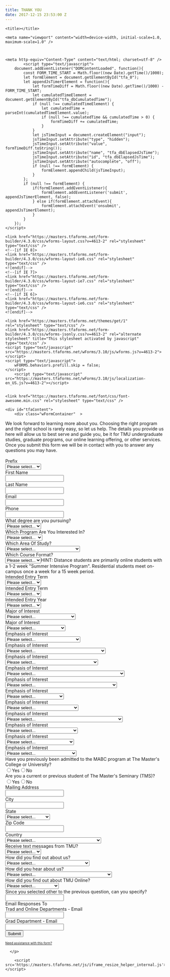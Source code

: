 ```yaml
---
title: THANK YOU
date: 2017-12-15 23:53:00 Z
---
```


<html lang="en-US">
<head>

    <title></title>

    <meta name="viewport" content="width=device-width, initial-scale=1.0, maximum-scale=1.0" />

    
    
    <meta http-equiv="Content-Type" content="text/html; charset=utf-8" />
            <script type="text/javascript">
        document.addEventListener("DOMContentLoaded", function(){
            const FORM_TIME_START = Math.floor((new Date).getTime()/1000);
            let formElement = document.getElementById("tfa_0");
            let appendJsTimerElement = function(){
                let formTimeDiff = Math.floor((new Date).getTime()/1000) - FORM_TIME_START;
                let cumulatedTimeElement = document.getElementById("tfa_dbCumulatedTime");
                if (null !== cumulatedTimeElement) {
                    let cumulatedTime = parseInt(cumulatedTimeElement.value);
                    if (null !== cumulatedTime && cumulatedTime > 0) {
                        formTimeDiff += cumulatedTime;
                    }
                }
                let jsTimeInput = document.createElement("input");
                jsTimeInput.setAttribute("type", "hidden");
                jsTimeInput.setAttribute("value", formTimeDiff.toString());
                jsTimeInput.setAttribute("name", "tfa_dbElapsedJsTime");
                jsTimeInput.setAttribute("id", "tfa_dbElapsedJsTime");
                jsTimeInput.setAttribute("autocomplete", "off");
                if (null !== formElement) {
                    formElement.appendChild(jsTimeInput);
                }
            };
            if (null !== formElement) {
                if(formElement.addEventListener){
                    formElement.addEventListener('submit', appendJsTimerElement, false);
                } else if(formElement.attachEvent){
                    formElement.attachEvent('onsubmit', appendJsTimerElement);
                }
            }
        });
    </script>

    <link href="https://masters.tfaforms.net/form-builder/4.3.0/css/wforms-layout.css?v=4613-2" rel="stylesheet" type="text/css" />
    <!--[if IE 8]>
    <link href="https://masters.tfaforms.net/form-builder/4.3.0/css/wforms-layout-ie8.css" rel="stylesheet" type="text/css" />
    <![endif]-->
    <!--[if IE 7]>
    <link href="https://masters.tfaforms.net/form-builder/4.3.0/css/wforms-layout-ie7.css" rel="stylesheet" type="text/css" />
    <![endif]-->
    <!--[if IE 6]>
    <link href="https://masters.tfaforms.net/form-builder/4.3.0/css/wforms-layout-ie6.css" rel="stylesheet" type="text/css" />
    <![endif]-->

    <link href="https://masters.tfaforms.net/themes/get/1" rel="stylesheet" type="text/css" />
    <link href="https://masters.tfaforms.net/form-builder/4.3.0/css/wforms-jsonly.css?v=4613-2" rel="alternate stylesheet" title="This stylesheet activated by javascript" type="text/css" />
    <script type="text/javascript" src="https://masters.tfaforms.net/wForms/3.10/js/wforms.js?v=4613-2"></script>
    <script type="text/javascript">
        wFORMS.behaviors.prefill.skip = false;
    </script>
        <script type="text/javascript" src="https://masters.tfaforms.net/wForms/3.10/js/localization-en_US.js?v=4613-2"></script>

            
    <link href="https://masters.tfaforms.net/font/css/font-awesome.min.css" rel="stylesheet" type="text/css" />

    
</head>
<body class="default wFormWebPage">


    <div id="tfaContent">
        <div class="wFormContainer"  >

  <style type="text/css">
                #tfa_494-L,
                label[id^="tfa_494["] {
                    width: 250px !important;
                }
            
                #tfa_405-L,
                label[id^="tfa_405["] {
                    width: 350px !important;
                }
            
                #tfa_502-L,
                label[id^="tfa_502["] {
                    width: 300px !important;
                }
            
                #tfa_512-L,
                label[id^="tfa_512["] {
                    width: 250px !important;
                }
            
                #tfa_397-L,
                label[id^="tfa_397["] {
                    width: 290px !important;
                }
            
                #tfa_523-L,
                label[id^="tfa_523["] {
                    width: 290px !important;
                }
            
                #tfa_533-L,
                label[id^="tfa_533["] {
                    width: 290px !important;
                }
            
                #tfa_427-L,
                label[id^="tfa_427["] {
                    width: 300px !important;
                }
            
                #tfa_493-L,
                label[id^="tfa_493["] {
                    width: 300px !important;
                }
            
                #tfa_492-L,
                label[id^="tfa_492["] {
                    width: 300px !important;
                }
            
                #tfa_575-L,
                label[id^="tfa_575["] {
                    width: 280px !important;
                }
            
                #tfa_578-L,
                label[id^="tfa_578["] {
                    width: 270px !important;
                }
            
                #tfa_573-L,
                label[id^="tfa_573["] {
                    width: 230px !important;
                }
            
                #tfa_570-L,
                label[id^="tfa_570["] {
                    width: 230px !important;
                }
            
                #tfa_571-L,
                label[id^="tfa_571["] {
                    width: 230px !important;
                }
            </style><div class=""><div class="wForm" id="tfa_0-WRPR" dir="ltr">
<div class="codesection" id="code-tfa_0"></div>
<form method="post" action="https://masters.tfaforms.net/responses/processor" class="hintsBelow labelsAbove" id="tfa_0">
<div class="htmlSection" id="tfa_2"><div class="htmlContent" id="tfa_2-HTML">We look forward to learning more about you. Choosing the right program and the right school is rarely easy, so let us help. The details you provide us here will allow us to best serve and guide you, be it for TMU undergraduate studies, graduate programs, our online learning offering, or other services. Once you submit this form we will be in contact with you to answer any questions you may have.<div><div style="text-align: center;"><br></div></div></div></div>
<div class="oneField field-container-D     " id="tfa_3-D">
<label id="tfa_3-L" for="tfa_3" class="label preField ">Prefix</label><br><div class="inputWrapper"><select id="tfa_3" name="tfa_3" title="Prefix" class=""><option value="">Please select...</option>
<option value="tfa_4" id="tfa_4" class="">Mr.</option>
<option value="tfa_5" id="tfa_5" class="">Miss</option>
<option value="tfa_6" id="tfa_6" class="">Mrs.</option></select></div>
</div>
<div id="tfa_10" class="section inline group">
<div class="oneField field-container-D     " id="tfa_7-D">
<label id="tfa_7-L" for="tfa_7" class="label preField reqMark">First Name</label><br><div class="inputWrapper"><input type="text" id="tfa_7" name="tfa_7" value="" placeholder="" title="First Name" class="required"></div>
</div>
<div class="oneField field-container-D     " id="tfa_8-D">
<label id="tfa_8-L" for="tfa_8" class="label preField reqMark">Last Name</label><br><div class="inputWrapper"><input type="text" id="tfa_8" name="tfa_8" value="" placeholder="" title="Last Name" class="required"></div>
</div>
</div>
<div id="tfa_72" class="section inline group">
<div class="oneField field-container-D     " id="tfa_12-D">
<label id="tfa_12-L" for="tfa_12" class="label preField reqMark">Email</label><br><div class="inputWrapper"><input type="text" id="tfa_12" name="tfa_12" value="" placeholder="" title="Email" class="required"></div>
</div>
<div class="oneField field-container-D     " id="tfa_312-D">
<label id="tfa_312-L" for="tfa_312" class="label preField reqMark">Phone</label><br><div class="inputWrapper"><input type="text" id="tfa_312" name="tfa_312" value="" placeholder="" autoformat="(###) ###-####" title="Phone" class="required"></div>
</div>
</div>
<div id="tfa_409" class="section inline group">
<div class="oneField field-container-D     " id="tfa_494-D">
<label id="tfa_494-L" for="tfa_494" class="label preField ">What degree are you pursuing?</label><br><div class="inputWrapper"><select id="tfa_494" name="tfa_494" title="What degree are you pursuing?" class=""><option value="">Please select...</option>
<option value="tfa_495" id="tfa_495" data-conditionals="#tfa_405" class="">Undergraduate</option>
<option value="tfa_496" id="tfa_496" data-conditionals="#tfa_502,#tfa_523" class="">Graduate</option></select></div>
</div>
<div class="oneField field-container-D     " id="tfa_405-D">
<label id="tfa_405-L" for="tfa_405" class="label preField reqMark">Which Program Are You Interested In?</label><br><div class="inputWrapper"><select id="tfa_405" name="tfa_405" data-condition="`#tfa_495`" title="Which Program Are You Interested In?" class="calc-TradandOnlineDepartments required"><option value="">Please select...</option>
<option value="tfa_406" id="tfa_406" data-conditionals="#tfa_314,#tfa_397,#tfa_393,#tfa_13,#tfa_392,#tfa_73,#tfa_74,#tfa_586,#tfa_647" class="calcval-admissions@masters.edu">On-Campus</option>
<option value="tfa_407" id="tfa_407" data-conditionals="#tfa_560,#tfa_523,#tfa_631" class="calcval-tmuonline@masters.edu">Online</option>
<option value="tfa_497" id="tfa_497" data-conditionals="#tfa_523,#tfa_631" class="calcval-tmuonline@masters.edu">Dual Enrollment</option></select></div>
</div>
<div class="oneField field-container-D     " id="tfa_502-D">
<label id="tfa_502-L" for="tfa_502" class="label preField reqMark">Which Area Of Study?</label><br><div class="inputWrapper"><select id="tfa_502" name="tfa_502" data-condition="`#tfa_496`" title="Which Area Of Study?" class="required"><option value="">Please select...</option>
<option value="tfa_509" id="tfa_509" data-conditionals="#tfa_512,#tfa_393,#tfa_13,#tfa_392,#tfa_73,#tfa_74,#tfa_575,#tfa_578,#tfa_610" class="">Master of Arts in Biblical Counseling</option>
<option value="tfa_510" id="tfa_510" data-conditionals="#tfa_631" class="">Master of Arts in Biblical Studies</option>
<option value="tfa_511" id="tfa_511" data-conditionals="#tfa_631" class="">Master of Business Administration</option>
<option value="tfa_651" id="tfa_651" class="">Master of Education</option></select></div>
</div>
<div class="oneField field-container-D    hintsTooltip " id="tfa_512-D">
<label id="tfa_512-L" for="tfa_512" class="label preField reqMark">Which Course Format?</label><br><div class="inputWrapper">
<select id="tfa_512" name="tfa_512" data-condition="`#tfa_509`" title="Which Course Format?" class="calc-GradDepartment required"><option value="">Please select...</option>
<option value="tfa_514" id="tfa_514" class="calcval-graduatestudies@masters.edu">Distance</option>
<option value="tfa_513" id="tfa_513" class="calcval-graduatestudies@masters.edu">Residential</option></select><span class="field-hint-inactive" id="tfa_512-H"><span id="tfa_512-HH" class="hint">HINT: Distance students are primarily online students with a 1-2 week "Summer Intensive Program".  Residential students meet on-campus once a week for a 15 week period.</span></span>
</div>
</div>
</div>
<div class="oneField field-container-D     " id="tfa_397-D">
<label id="tfa_397-L" for="tfa_397" class="label preField reqMark">Intended Entry Term</label><br><div class="inputWrapper"><select id="tfa_397" name="tfa_397" data-condition="`#tfa_406`" title="Intended Entry Term" class="required"><option value="">Please select...</option>
<option value="tfa_538" id="tfa_538" class="">Fall</option>
<option value="tfa_539" id="tfa_539" class="">Spring</option></select></div>
</div>
<div id="tfa_544" class="section inline group">
<div class="oneField field-container-D     " id="tfa_523-D">
<label id="tfa_523-L" for="tfa_523" class="label preField reqMark">Intended Entry Term</label><br><div class="inputWrapper"><select id="tfa_523" name="tfa_523" data-condition="`#tfa_496` OR `#tfa_407` OR `#tfa_497`" title="Intended Entry Term" class="required"><option value="">Please select...</option>
<option value="tfa_524" id="tfa_524" class="">Fall</option>
<option value="tfa_526" id="tfa_526" class="">Spring</option>
<option value="tfa_527" id="tfa_527" class="">Summer</option></select></div>
</div>
<div class="oneField field-container-D     " id="tfa_533-D">
<label id="tfa_533-L" for="tfa_533" class="label preField reqMark">Intended Entry Year</label><br><div class="inputWrapper"><select id="tfa_533" name="tfa_533" title="Intended Entry Year" class="required"><option value="">Please select...</option>
<option value="tfa_535" id="tfa_535" class="">2018</option>
<option value="tfa_536" id="tfa_536" class="">2019</option>
<option value="tfa_537" id="tfa_537" class="">2020</option>
<option value="tfa_581" id="tfa_581" class="">2021</option></select></div>
</div>
</div>
<div id="tfa_540" class="section inline group">
<div class="oneField field-container-D     " id="tfa_314-D">
<label id="tfa_314-L" for="tfa_314" class="label preField ">Major of Interest</label><br><div class="inputWrapper"><select id="tfa_314" name="tfa_314" data-condition="`#tfa_406`" title="Major of Interest" class=""><option value="">Please select...</option>
<option value="tfa_315" id="tfa_315" data-conditionals="#tfa_327" class="">Biblical Studies</option>
<option value="tfa_316" id="tfa_316" data-conditionals="#tfa_347" class="">Biology &amp; Physical Science</option>
<option value="tfa_317" id="tfa_317" data-conditionals="#tfa_365" class="">Business</option>
<option value="tfa_318" id="tfa_318" data-conditionals="#tfa_386" class="">Communication</option>
<option value="tfa_319" id="tfa_319" data-conditionals="#tfa_416" class="">Computer &amp; Information Sciences</option>
<option value="tfa_320" id="tfa_320" data-conditionals="#tfa_424" class="">English</option>
<option value="tfa_321" id="tfa_321" data-conditionals="#tfa_427" class="">History</option>
<option value="tfa_322" id="tfa_322" data-conditionals="#tfa_441" class="">Kinesiology/PE</option>
<option value="tfa_323" id="tfa_323" data-conditionals="#tfa_455" class="">Liberal Studies * Education</option>
<option value="tfa_375" id="tfa_375" data-conditionals="#tfa_493" class="">Marketing Media</option>
<option value="tfa_324" id="tfa_324" data-conditionals="#tfa_461" class="">Mathematics</option>
<option value="tfa_325" id="tfa_325" data-conditionals="#tfa_471" class="">Music</option>
<option value="tfa_326" id="tfa_326" data-conditionals="#tfa_431" class="">Political Studies</option>
<option value="tfa_396" id="tfa_396" data-conditionals="#tfa_492" class="">Undecided</option></select></div>
</div>
<div class="oneField field-container-D     " id="tfa_560-D">
<label id="tfa_560-L" for="tfa_560" class="label preField ">Major of Interest</label><br><div class="inputWrapper"><select id="tfa_560" name="tfa_560" data-condition="`#tfa_407`" title="Major of Interest" class=""><option value="">Please select...</option>
<option value="tfa_561" id="tfa_561" class="">Biblical Counseling</option>
<option value="tfa_562" id="tfa_562" class="">Biblical Studies</option>
<option value="tfa_563" id="tfa_563" class="">Christian Ministries</option>
<option value="tfa_564" id="tfa_564" class="">Business Management</option>
<option value="tfa_565" id="tfa_565" class="">Organizational Management</option>
<option value="tfa_566" id="tfa_566" class="">Undeclared</option>
<option value="tfa_567" id="tfa_567" class="">No Major/Non-Degree</option></select></div>
</div>
<div class="oneField field-container-D     " id="tfa_327-D">
<label id="tfa_327-L" for="tfa_327" class="label preField ">Emphasis of Interest</label><br><div class="inputWrapper"><select id="tfa_327" name="tfa_327" data-condition="`#tfa_315`" title="Emphasis of Interest" class=""><option value="">Please select...</option>
<option value="tfa_328" id="tfa_328" class="">Biblical Studies (general)</option>
<option value="tfa_329" id="tfa_329" class="">Biblical Studies (bible exposition)</option>
<option value="tfa_330" id="tfa_330" class="">Biblical Studies (biblical counseling)</option>
<option value="tfa_331" id="tfa_331" class="">Biblical Studies (biblical languages)</option>
<option value="tfa_332" id="tfa_332" class="">Biblical Studies (christian education)</option>
<option value="tfa_333" id="tfa_333" class="">Biblical Studies (global studies)</option>
<option value="tfa_334" id="tfa_334" class="">Biblical Studies (student ministries) </option>
<option value="tfa_336" id="tfa_336" class="">Biblical Studies (theology)</option></select></div>
</div>
</div>
<div id="tfa_543" class="section inline group">
<div class="oneField field-container-D     " id="tfa_347-D">
<label id="tfa_347-L" for="tfa_347" class="label preField ">Emphasis of Interest</label><br><div class="inputWrapper"><select id="tfa_347" name="tfa_347" data-condition="`#tfa_316`" title="Emphasis of Interest" class=""><option value="">Please select...</option>
<option value="tfa_348" id="tfa_348" class="">Biological Science (general)</option>
<option value="tfa_349" id="tfa_349" class="">Biological Science (animal science/pre-veterinary)</option>
<option value="tfa_350" id="tfa_350" class="">Biological Science (cell &amp; molecular)</option>
<option value="tfa_351" id="tfa_351" class="">Biological Science (environmental biology)</option>
<option value="tfa_582" id="tfa_582" class="">Biological Science (natural history/environmental)</option>
<option value="tfa_583" id="tfa_583" class="">Biological Science (paleontology)</option>
<option value="tfa_352" id="tfa_352" class="">Biological Science (pre-dentistry)</option>
<option value="tfa_353" id="tfa_353" class="">Biological Science (pre-medicine)</option>
<option value="tfa_354" id="tfa_354" class="">Biological Science (pre-nursing)</option>
<option value="tfa_355" id="tfa_355" class="">Biological Science (teacher education) </option></select></div>
</div>
<div class="oneField field-container-D     " id="tfa_386-D">
<label id="tfa_386-L" for="tfa_386" class="label preField ">Emphasis of Interest</label><br><div class="inputWrapper"><select id="tfa_386" name="tfa_386" data-condition="`#tfa_318`" title="Emphasis of Interest" class=""><option value="">Please select...</option>
<option value="tfa_387" id="tfa_387" class="">Communication (general)</option>
<option value="tfa_388" id="tfa_388" class="">Communication (cinema &amp; digital arts)</option>
<option value="tfa_389" id="tfa_389" class="">Communication (creative writing &amp; publishing)</option>
<option value="tfa_584" id="tfa_584" class="">Communication (electronic media)</option>
<option value="tfa_390" id="tfa_390" class="">Communication (journalism)</option>
<option value="tfa_585" id="tfa_585" class="">Communication (print media)</option>
<option value="tfa_391" id="tfa_391" class="">Communication (speech communication)</option></select></div>
</div>
<div class="oneField field-container-D     " id="tfa_365-D">
<label id="tfa_365-L" for="tfa_365" class="label preField ">Emphasis of Interest</label><br><div class="inputWrapper"><select id="tfa_365" name="tfa_365" data-condition="`#tfa_317`" title="Emphasis of Interest" class=""><option value="">Please select...</option>
<option value="tfa_366" id="tfa_366" class="">Business Administration (accounting)</option>
<option value="tfa_367" id="tfa_367" class="">Business Administration (christian ministries administration)</option>
<option value="tfa_368" id="tfa_368" class="">Business Administration (finance)</option>
<option value="tfa_369" id="tfa_369" class="">Business Administration (international business)</option>
<option value="tfa_370" id="tfa_370" class="">Business Administration (management)</option>
<option value="tfa_371" id="tfa_371" class="">Business Administration (management information systems)</option>
<option value="tfa_372" id="tfa_372" class="">Business Administration (marketing)</option>
<option value="tfa_373" id="tfa_373" class="">Business Administration (pre-law)</option>
<option value="tfa_374" id="tfa_374" class="">Business Administration (public relations)</option></select></div>
</div>
</div>
<div class="oneField field-container-D     " id="tfa_416-D">
<label id="tfa_416-L" for="tfa_416" class="label preField ">Emphasis of Interest</label><br><div class="inputWrapper"><select id="tfa_416" name="tfa_416" data-condition="`#tfa_319`" title="Emphasis of Interest" class=""><option value="">Please select...</option>
<option value="tfa_418" id="tfa_418" class="">Computer &amp; Information Sciences (computer science)</option>
<option value="tfa_419" id="tfa_419" class="">Computer &amp; Information Sciences (information systems)</option></select></div>
</div>
<div class="oneField field-container-D     " id="tfa_424-D">
<label id="tfa_424-L" for="tfa_424" class="label preField ">Emphasis of Interest</label><br><div class="inputWrapper"><select id="tfa_424" name="tfa_424" data-condition="`#tfa_320`" title="Emphasis of Interest" class=""><option value="">Please select...</option>
<option value="tfa_425" id="tfa_425" class="">English (general)</option>
<option value="tfa_426" id="tfa_426" class="">English (teacher education)</option></select></div>
</div>
<div class="oneField field-container-D     " id="tfa_431-D">
<label id="tfa_431-L" for="tfa_431" class="label preField ">Emphasis of Interest</label><br><div class="inputWrapper"><select id="tfa_431" name="tfa_431" data-condition="`#tfa_326`" title="Emphasis of Interest" class=""><option value="">Please select...</option>
<option value="tfa_432" id="tfa_432" class="">Political Studies (general)</option>
<option value="tfa_433" id="tfa_433" class="">Political Studies (american politics)</option>
<option value="tfa_434" id="tfa_434" class="">Political Studies (constitutional law)</option>
<option value="tfa_435" id="tfa_435" class="">Political Studies (political theory)</option></select></div>
</div>
<div class="oneField field-container-D     " id="tfa_441-D">
<label id="tfa_441-L" for="tfa_441" class="label preField ">Emphasis of Interest</label><br><div class="inputWrapper"><select id="tfa_441" name="tfa_441" data-condition="`#tfa_322`" title="Emphasis of Interest" class=""><option value="">Please select...</option>
<option value="tfa_444" id="tfa_444" class="">Kinesiology &amp; Physical Education (exercise sports science)</option>
<option value="tfa_445" id="tfa_445" class="">Kinesiology &amp; Physical Education (pre physical therapy)</option>
<option value="tfa_447" id="tfa_447" class="">Kinesiology &amp; Physical Education (teaching/coaching)</option></select></div>
</div>
<div class="oneField field-container-D     " id="tfa_455-D">
<label id="tfa_455-L" for="tfa_455" class="label preField ">Emphasis of Interest</label><br><div class="inputWrapper"><select id="tfa_455" name="tfa_455" data-condition="`#tfa_323`" title="Emphasis of Interest" class=""><option value="">Please select...</option>
<option value="tfa_456" id="tfa_456" class="">Liberal Studies (general)</option>
<option value="tfa_457" id="tfa_457" class="">Liberal Studies (teacher education)</option></select></div>
</div>
<div class="oneField field-container-D     " id="tfa_461-D">
<label id="tfa_461-L" for="tfa_461" class="label preField ">Emphasis of Interest</label><br><div class="inputWrapper"><select id="tfa_461" name="tfa_461" data-condition="`#tfa_324`" title="Emphasis of Interest" class=""><option value="">Please select...</option>
<option value="tfa_462" id="tfa_462" class="">Mathematics (general)</option>
<option value="tfa_463" id="tfa_463" class="">Mathematics (applied)</option>
<option value="tfa_464" id="tfa_464" class="">Mathematics (math education)</option>
<option value="tfa_465" id="tfa_465" class="">Mathematics (pure mathematics)</option></select></div>
</div>
<div class="oneField field-container-D     " id="tfa_471-D">
<label id="tfa_471-L" for="tfa_471" class="label preField ">Emphasis of Interest</label><br><div class="inputWrapper"><select id="tfa_471" name="tfa_471" data-condition="`#tfa_325`" title="Emphasis of Interest" class=""><option value="">Please select...</option>
<option value="tfa_472" id="tfa_472" class="">Music (general)</option>
<option value="tfa_473" id="tfa_473" class="">Music (applied-cello)</option>
<option value="tfa_474" id="tfa_474" class="">Music (applied-guitar)</option>
<option value="tfa_475" id="tfa_475" class="">Music (applied-voice)</option>
<option value="tfa_476" id="tfa_476" class="">Music (composition)</option>
<option value="tfa_477" id="tfa_477" class="">Music (flute performance)</option>
<option value="tfa_479" id="tfa_479" class="">Music (music &amp; audio technology)</option>
<option value="tfa_480" id="tfa_480" class="">Music (music &amp; biblical studies)</option>
<option value="tfa_489" id="tfa_489" class="">Music (music &amp; business)</option>
<option value="tfa_481" id="tfa_481" class="">Music (music &amp; communication)</option>
<option value="tfa_491" id="tfa_491" class="">Music (music &amp; modern worship)</option>
<option value="tfa_490" id="tfa_490" class="">Music (music &amp; student ministries)</option>
<option value="tfa_478" id="tfa_478" class="">Music (music education)</option>
<option value="tfa_483" id="tfa_483" class="">Music (organ performance)</option>
<option value="tfa_484" id="tfa_484" class="">Music (piano pedagogy)</option>
<option value="tfa_485" id="tfa_485" class="">Music (piano performance)</option>
<option value="tfa_488" id="tfa_488" class="">Music (traditional worship)</option>
<option value="tfa_486" id="tfa_486" class="">Music (violin performance)</option></select></div>
</div>
<input type="hidden" id="tfa_427" name="tfa_427" value="History" data-condition="`#tfa_321`" class=""><input type="hidden" id="tfa_493" name="tfa_493" value="Marketing Media" data-condition="`#tfa_375`" class=""><input type="hidden" id="tfa_492" name="tfa_492" value="Undeclared" data-condition="`#tfa_396`" class=""><div id="tfa_569" class="section inline group">
<div class="oneField field-container-D     " id="tfa_575-D">
<label id="tfa_575-L" for="tfa_575" class="label preField ">Have you previously been admitted to the MABC program at The Master's College or University?</label><br><div class="inputWrapper"><span id="tfa_575" class="choices vertical " data-condition="`#tfa_509`"><span class="oneChoice"><input type="radio" value="tfa_576" class="" id="tfa_576" name="tfa_575"><label class="label postField" id="tfa_576-L" for="tfa_576">Yes</label></span><span class="oneChoice"><input type="radio" value="tfa_577" class="" id="tfa_577" name="tfa_575"><label class="label postField" id="tfa_577-L" for="tfa_577">No</label></span></span></div>
</div>
<div class="oneField field-container-D     " id="tfa_578-D">
<label id="tfa_578-L" for="tfa_578" class="label preField ">Are you a current or previous student of The Master's Seminary (TMS)?</label><br><div class="inputWrapper"><span id="tfa_578" class="choices vertical " data-condition="`#tfa_509`"><span class="oneChoice"><input type="radio" value="tfa_579" class="" id="tfa_579" name="tfa_578"><label class="label postField" id="tfa_579-L" for="tfa_579">Yes</label></span><span class="oneChoice"><input type="radio" value="tfa_580" class="" id="tfa_580" name="tfa_578"><label class="label postField" id="tfa_580-L" for="tfa_580">No</label></span></span></div>
</div>
<div class="oneField field-container-D     " id="tfa_392-D">
<label id="tfa_392-L" for="tfa_392" class="label preField ">Mailing Address</label><br><div class="inputWrapper"><input type="text" id="tfa_392" name="tfa_392" value="" placeholder="" data-condition="`#tfa_406` OR `#tfa_509`" title="Mailing Address" class=""></div>
</div>
<div class="oneField field-container-D     " id="tfa_393-D">
<label id="tfa_393-L" for="tfa_393" class="label preField ">City</label><br><div class="inputWrapper"><input type="text" id="tfa_393" name="tfa_393" value="" placeholder="" data-condition="`#tfa_406` OR `#tfa_509`" title="City" class=""></div>
</div>
<div class="oneField field-container-D     " id="tfa_13-D">
<label id="tfa_13-L" for="tfa_13" class="label preField reqMark">State</label><br><div class="inputWrapper"><select id="tfa_13" name="tfa_13" data-condition="`#tfa_406` OR `#tfa_509`" title="State" class="required"><option value="">Please select...</option>
<option value="tfa_14" id="tfa_14" class="">Alabama</option>
<option value="tfa_15" id="tfa_15" class="">Alaska</option>
<option value="tfa_16" id="tfa_16" class="">Arizona</option>
<option value="tfa_17" id="tfa_17" class="">Arkansas</option>
<option value="tfa_18" id="tfa_18" data-conditionals="#tfa_73" class="">California</option>
<option value="tfa_19" id="tfa_19" class="">Colorado</option>
<option value="tfa_20" id="tfa_20" class="">Connecticut</option>
<option value="tfa_21" id="tfa_21" class="">Delaware</option>
<option value="tfa_22" id="tfa_22" class="">District Of Columbia</option>
<option value="tfa_23" id="tfa_23" class="">Florida</option>
<option value="tfa_24" id="tfa_24" class="">Georgia</option>
<option value="tfa_25" id="tfa_25" class="">Hawaii</option>
<option value="tfa_26" id="tfa_26" class="">Idaho</option>
<option value="tfa_27" id="tfa_27" class="">Illinois</option>
<option value="tfa_28" id="tfa_28" class="">Indiana</option>
<option value="tfa_29" id="tfa_29" class="">Iowa</option>
<option value="tfa_30" id="tfa_30" class="">Kansas</option>
<option value="tfa_31" id="tfa_31" class="">Kentucky</option>
<option value="tfa_32" id="tfa_32" class="">Louisiana</option>
<option value="tfa_33" id="tfa_33" class="">Maine</option>
<option value="tfa_34" id="tfa_34" class="">Maryland</option>
<option value="tfa_35" id="tfa_35" class="">Massachusetts</option>
<option value="tfa_36" id="tfa_36" class="">Michigan</option>
<option value="tfa_37" id="tfa_37" class="">Minnesota</option>
<option value="tfa_38" id="tfa_38" class="">Mississippi</option>
<option value="tfa_39" id="tfa_39" class="">Missouri</option>
<option value="tfa_40" id="tfa_40" class="">Montana</option>
<option value="tfa_41" id="tfa_41" class="">Nebraska</option>
<option value="tfa_42" id="tfa_42" class="">Nevada</option>
<option value="tfa_43" id="tfa_43" class="">New Hampshire</option>
<option value="tfa_44" id="tfa_44" class="">New Jersey</option>
<option value="tfa_45" id="tfa_45" class="">New Mexico</option>
<option value="tfa_46" id="tfa_46" class="">New York</option>
<option value="tfa_47" id="tfa_47" class="">North Carolina</option>
<option value="tfa_48" id="tfa_48" class="">North Dakota</option>
<option value="tfa_49" id="tfa_49" class="">Ohio</option>
<option value="tfa_50" id="tfa_50" class="">Oklahoma</option>
<option value="tfa_51" id="tfa_51" class="">Oregon</option>
<option value="tfa_52" id="tfa_52" class="">Pennsylvania</option>
<option value="tfa_53" id="tfa_53" class="">Rhode Island</option>
<option value="tfa_54" id="tfa_54" class="">South Carolina</option>
<option value="tfa_55" id="tfa_55" class="">South Dakota</option>
<option value="tfa_56" id="tfa_56" class="">Tennessee</option>
<option value="tfa_57" id="tfa_57" class="">Texas</option>
<option value="tfa_58" id="tfa_58" class="">Utah</option>
<option value="tfa_59" id="tfa_59" class="">Vermont</option>
<option value="tfa_60" id="tfa_60" class="">Virginia</option>
<option value="tfa_61" id="tfa_61" class="">Washington</option>
<option value="tfa_62" id="tfa_62" class="">West Virginia</option>
<option value="tfa_63" id="tfa_63" class="">Wisconsin</option>
<option value="tfa_64" id="tfa_64" class="">Wyoming</option>
<option value="tfa_71" id="tfa_71" data-conditionals="#tfa_74" class="">Other</option></select></div>
</div>
<div class="oneField field-container-D     " id="tfa_73-D">
<label id="tfa_73-L" for="tfa_73" class="label preField ">Zip Code</label><br><div class="inputWrapper"><input type="text" id="tfa_73" name="tfa_73" value="" placeholder="" data-condition="(`#tfa_18` AND `#tfa_406`) OR `#tfa_509`" title="Zip Code" class=""></div>
</div>
<div class="oneField field-container-D     " id="tfa_74-D">
<label id="tfa_74-L" for="tfa_74" class="label preField ">Country</label><br><div class="inputWrapper"><select id="tfa_74" name="tfa_74" data-condition="(`#tfa_71` AND `#tfa_406`) OR `#tfa_509`" title="Country" class=""><option value="">Please select...</option>
<option value="tfa_574" id="tfa_574" class="">United States</option>
<option value="tfa_75" id="tfa_75" class="">Afghanistan</option>
<option value="tfa_76" id="tfa_76" class="">Albania</option>
<option value="tfa_77" id="tfa_77" class="">Algeria</option>
<option value="tfa_78" id="tfa_78" class="">American Samoa</option>
<option value="tfa_79" id="tfa_79" class="">Andorra</option>
<option value="tfa_80" id="tfa_80" class="">Angola</option>
<option value="tfa_81" id="tfa_81" class="">Anguilla</option>
<option value="tfa_82" id="tfa_82" class="">Antarctica</option>
<option value="tfa_83" id="tfa_83" class="">Antigua and Barbuda</option>
<option value="tfa_84" id="tfa_84" class="">Argentina</option>
<option value="tfa_85" id="tfa_85" class="">Armenia</option>
<option value="tfa_86" id="tfa_86" class="">Aruba</option>
<option value="tfa_87" id="tfa_87" class="">Australia</option>
<option value="tfa_88" id="tfa_88" class="">Austria</option>
<option value="tfa_89" id="tfa_89" class="">Azerbaijan</option>
<option value="tfa_90" id="tfa_90" class="">Bahamas</option>
<option value="tfa_91" id="tfa_91" class="">Bahrain</option>
<option value="tfa_92" id="tfa_92" class="">Bangladesh</option>
<option value="tfa_93" id="tfa_93" class="">Barbados</option>
<option value="tfa_94" id="tfa_94" class="">Belarus</option>
<option value="tfa_95" id="tfa_95" class="">Belgium</option>
<option value="tfa_96" id="tfa_96" class="">Belize</option>
<option value="tfa_97" id="tfa_97" class="">Benin</option>
<option value="tfa_98" id="tfa_98" class="">Bermuda</option>
<option value="tfa_99" id="tfa_99" class="">Bhutan</option>
<option value="tfa_100" id="tfa_100" class="">Bolivia</option>
<option value="tfa_101" id="tfa_101" class="">Bosnia and Herzegovina</option>
<option value="tfa_102" id="tfa_102" class="">Botswana</option>
<option value="tfa_103" id="tfa_103" class="">Bouvet Island</option>
<option value="tfa_104" id="tfa_104" class="">Brazil</option>
<option value="tfa_105" id="tfa_105" class="">British Indian Ocean Territory</option>
<option value="tfa_106" id="tfa_106" class="">Brunei</option>
<option value="tfa_107" id="tfa_107" class="">Bulgaria</option>
<option value="tfa_108" id="tfa_108" class="">Burkina Faso</option>
<option value="tfa_109" id="tfa_109" class="">Burundi</option>
<option value="tfa_110" id="tfa_110" class="">Cambodia</option>
<option value="tfa_111" id="tfa_111" class="">Cameroon</option>
<option value="tfa_112" id="tfa_112" class="">Canada</option>
<option value="tfa_113" id="tfa_113" class="">Cape Verde</option>
<option value="tfa_114" id="tfa_114" class="">Cayman Islands</option>
<option value="tfa_115" id="tfa_115" class="">Central African Republic</option>
<option value="tfa_116" id="tfa_116" class="">Chad</option>
<option value="tfa_117" id="tfa_117" class="">Chile</option>
<option value="tfa_118" id="tfa_118" class="">China</option>
<option value="tfa_119" id="tfa_119" class="">Christmas Island</option>
<option value="tfa_120" id="tfa_120" class="">Cocos ( Keeling ) Islands</option>
<option value="tfa_121" id="tfa_121" class="">Colombia</option>
<option value="tfa_122" id="tfa_122" class="">Comoros</option>
<option value="tfa_123" id="tfa_123" class="">Congo</option>
<option value="tfa_124" id="tfa_124" class="">Cook Islands</option>
<option value="tfa_125" id="tfa_125" class="">Costa Rica</option>
<option value="tfa_126" id="tfa_126" class="">Côte d ' Ivoire</option>
<option value="tfa_127" id="tfa_127" class="">Croatia ( Hrvatska )</option>
<option value="tfa_128" id="tfa_128" class="">Cuba</option>
<option value="tfa_129" id="tfa_129" class="">Cyprus</option>
<option value="tfa_130" id="tfa_130" class="">Czech Republic</option>
<option value="tfa_131" id="tfa_131" class="">Congo ( DRC )</option>
<option value="tfa_132" id="tfa_132" class="">Denmark</option>
<option value="tfa_133" id="tfa_133" class="">Djibouti</option>
<option value="tfa_134" id="tfa_134" class="">Dominica</option>
<option value="tfa_135" id="tfa_135" class="">Dominican Republic</option>
<option value="tfa_136" id="tfa_136" class="">East Timor</option>
<option value="tfa_137" id="tfa_137" class="">Ecuador</option>
<option value="tfa_138" id="tfa_138" class="">Egypt</option>
<option value="tfa_139" id="tfa_139" class="">El Salvador</option>
<option value="tfa_140" id="tfa_140" class="">Equatorial Guinea</option>
<option value="tfa_141" id="tfa_141" class="">Eritrea</option>
<option value="tfa_142" id="tfa_142" class="">Estonia</option>
<option value="tfa_143" id="tfa_143" class="">Ethiopia</option>
<option value="tfa_144" id="tfa_144" class="">Falkland Islands ( Islas Malvinas )</option>
<option value="tfa_145" id="tfa_145" class="">Faroe Islands</option>
<option value="tfa_146" id="tfa_146" class="">Fiji Islands</option>
<option value="tfa_147" id="tfa_147" class="">Finland</option>
<option value="tfa_148" id="tfa_148" class="">France</option>
<option value="tfa_149" id="tfa_149" class="">French Guiana</option>
<option value="tfa_150" id="tfa_150" class="">French Polynesia</option>
<option value="tfa_151" id="tfa_151" class="">French Southern and Antarctic Lands</option>
<option value="tfa_152" id="tfa_152" class="">Gabon</option>
<option value="tfa_153" id="tfa_153" class="">Gambia</option>
<option value="tfa_154" id="tfa_154" class="">Georgia</option>
<option value="tfa_155" id="tfa_155" class="">Germany</option>
<option value="tfa_156" id="tfa_156" class="">Ghana</option>
<option value="tfa_157" id="tfa_157" class="">Gibraltar</option>
<option value="tfa_158" id="tfa_158" class="">Greece</option>
<option value="tfa_159" id="tfa_159" class="">Greenland</option>
<option value="tfa_160" id="tfa_160" class="">Grenada</option>
<option value="tfa_161" id="tfa_161" class="">Guadeloupe</option>
<option value="tfa_162" id="tfa_162" class="">Guam</option>
<option value="tfa_163" id="tfa_163" class="">Guatemala</option>
<option value="tfa_164" id="tfa_164" class="">Guinea</option>
<option value="tfa_165" id="tfa_165" class="">Guinea-Bissau</option>
<option value="tfa_166" id="tfa_166" class="">Guyana</option>
<option value="tfa_167" id="tfa_167" class="">Haiti</option>
<option value="tfa_168" id="tfa_168" class="">Heard Island and McDonald Islands</option>
<option value="tfa_169" id="tfa_169" class="">Honduras</option>
<option value="tfa_170" id="tfa_170" class="">Hong Kong SAR</option>
<option value="tfa_171" id="tfa_171" class="">Hungary</option>
<option value="tfa_172" id="tfa_172" class="">Iceland</option>
<option value="tfa_173" id="tfa_173" class="">India</option>
<option value="tfa_174" id="tfa_174" class="">Indonesia</option>
<option value="tfa_175" id="tfa_175" class="">Iran</option>
<option value="tfa_176" id="tfa_176" class="">Iraq</option>
<option value="tfa_177" id="tfa_177" class="">Ireland</option>
<option value="tfa_178" id="tfa_178" class="">Israel</option>
<option value="tfa_179" id="tfa_179" class="">Italy</option>
<option value="tfa_180" id="tfa_180" class="">Jamaica</option>
<option value="tfa_181" id="tfa_181" class="">Japan</option>
<option value="tfa_182" id="tfa_182" class="">Jordan</option>
<option value="tfa_183" id="tfa_183" class="">Kazakhstan</option>
<option value="tfa_184" id="tfa_184" class="">Kenya</option>
<option value="tfa_185" id="tfa_185" class="">Kiribati</option>
<option value="tfa_186" id="tfa_186" class="">Korea</option>
<option value="tfa_187" id="tfa_187" class="">Kuwait</option>
<option value="tfa_188" id="tfa_188" class="">Kyrgyzstan</option>
<option value="tfa_189" id="tfa_189" class="">Laos</option>
<option value="tfa_190" id="tfa_190" class="">Latvia</option>
<option value="tfa_191" id="tfa_191" class="">Lebanon</option>
<option value="tfa_192" id="tfa_192" class="">Lesotho</option>
<option value="tfa_193" id="tfa_193" class="">Liberia</option>
<option value="tfa_194" id="tfa_194" class="">Libya</option>
<option value="tfa_195" id="tfa_195" class="">Liechtenstein</option>
<option value="tfa_196" id="tfa_196" class="">Lithuania</option>
<option value="tfa_197" id="tfa_197" class="">Luxembourg</option>
<option value="tfa_198" id="tfa_198" class="">Macao SAR</option>
<option value="tfa_199" id="tfa_199" class="">Macedonia, Former Yugoslav Republic of</option>
<option value="tfa_200" id="tfa_200" class="">Madagascar</option>
<option value="tfa_201" id="tfa_201" class="">Malawi</option>
<option value="tfa_202" id="tfa_202" class="">Malaysia</option>
<option value="tfa_203" id="tfa_203" class="">Maldives</option>
<option value="tfa_204" id="tfa_204" class="">Mali</option>
<option value="tfa_205" id="tfa_205" class="">Malta</option>
<option value="tfa_206" id="tfa_206" class="">Marshall Islands</option>
<option value="tfa_207" id="tfa_207" class="">Martinique</option>
<option value="tfa_208" id="tfa_208" class="">Mauritania</option>
<option value="tfa_209" id="tfa_209" class="">Mauritius</option>
<option value="tfa_210" id="tfa_210" class="">Mayotte</option>
<option value="tfa_211" id="tfa_211" class="">Mexico</option>
<option value="tfa_212" id="tfa_212" class="">Micronesia</option>
<option value="tfa_213" id="tfa_213" class="">Moldova</option>
<option value="tfa_214" id="tfa_214" class="">Monaco</option>
<option value="tfa_215" id="tfa_215" class="">Mongolia</option>
<option value="tfa_216" id="tfa_216" class="">Montserrat</option>
<option value="tfa_217" id="tfa_217" class="">Morocco</option>
<option value="tfa_218" id="tfa_218" class="">Mozambique</option>
<option value="tfa_219" id="tfa_219" class="">Myanmar</option>
<option value="tfa_220" id="tfa_220" class="">Namibia</option>
<option value="tfa_221" id="tfa_221" class="">Nauru</option>
<option value="tfa_222" id="tfa_222" class="">Nepal</option>
<option value="tfa_223" id="tfa_223" class="">Netherlands</option>
<option value="tfa_224" id="tfa_224" class="">Netherlands Antilles</option>
<option value="tfa_225" id="tfa_225" class="">New Caledonia</option>
<option value="tfa_226" id="tfa_226" class="">New Zealand</option>
<option value="tfa_227" id="tfa_227" class="">Nicaragua</option>
<option value="tfa_228" id="tfa_228" class="">Niger</option>
<option value="tfa_229" id="tfa_229" class="">Nigeria</option>
<option value="tfa_230" id="tfa_230" class="">Niue</option>
<option value="tfa_231" id="tfa_231" class="">Norfolk Island</option>
<option value="tfa_232" id="tfa_232" class="">North Korea</option>
<option value="tfa_233" id="tfa_233" class="">Northern Mariana Islands</option>
<option value="tfa_234" id="tfa_234" class="">Norway</option>
<option value="tfa_235" id="tfa_235" class="">Oman</option>
<option value="tfa_236" id="tfa_236" class="">Pakistan</option>
<option value="tfa_237" id="tfa_237" class="">Palau</option>
<option value="tfa_238" id="tfa_238" class="">Panama</option>
<option value="tfa_239" id="tfa_239" class="">Papua New Guinea</option>
<option value="tfa_240" id="tfa_240" class="">Paraguay</option>
<option value="tfa_241" id="tfa_241" class="">Peru</option>
<option value="tfa_242" id="tfa_242" class="">Philippines</option>
<option value="tfa_243" id="tfa_243" class="">Pitcairn Islands</option>
<option value="tfa_244" id="tfa_244" class="">Poland</option>
<option value="tfa_245" id="tfa_245" class="">Portugal</option>
<option value="tfa_246" id="tfa_246" class="">Puerto Rico</option>
<option value="tfa_247" id="tfa_247" class="">Qatar</option>
<option value="tfa_248" id="tfa_248" class="">Reunion</option>
<option value="tfa_249" id="tfa_249" class="">Romania</option>
<option value="tfa_250" id="tfa_250" class="">Russia</option>
<option value="tfa_251" id="tfa_251" class="">Rwanda</option>
<option value="tfa_252" id="tfa_252" class="">Samoa</option>
<option value="tfa_253" id="tfa_253" class="">San Marino</option>
<option value="tfa_254" id="tfa_254" class="">São Tomé and Prìncipe</option>
<option value="tfa_255" id="tfa_255" class="">Saudi Arabia</option>
<option value="tfa_256" id="tfa_256" class="">Senegal</option>
<option value="tfa_257" id="tfa_257" class="">Serbia and Montenegro</option>
<option value="tfa_258" id="tfa_258" class="">Seychelles</option>
<option value="tfa_259" id="tfa_259" class="">Sierra Leone</option>
<option value="tfa_260" id="tfa_260" class="">Singapore</option>
<option value="tfa_261" id="tfa_261" class="">Slovakia</option>
<option value="tfa_262" id="tfa_262" class="">Slovenia</option>
<option value="tfa_263" id="tfa_263" class="">Solomon Islands</option>
<option value="tfa_264" id="tfa_264" class="">Somalia</option>
<option value="tfa_265" id="tfa_265" class="">South Africa</option>
<option value="tfa_266" id="tfa_266" class="">South Georgia and the South Sandwich Islands</option>
<option value="tfa_267" id="tfa_267" class="">Spain</option>
<option value="tfa_268" id="tfa_268" class="">Sri Lanka</option>
<option value="tfa_269" id="tfa_269" class="">St. Helena</option>
<option value="tfa_270" id="tfa_270" class="">St. Kitts and Nevis</option>
<option value="tfa_271" id="tfa_271" class="">St. Lucia</option>
<option value="tfa_272" id="tfa_272" class="">St. Pierre and Miquelon</option>
<option value="tfa_273" id="tfa_273" class="">St. Vincent and the Grenadines</option>
<option value="tfa_274" id="tfa_274" class="">Sudan</option>
<option value="tfa_275" id="tfa_275" class="">Suriname</option>
<option value="tfa_276" id="tfa_276" class="">Svalbard and Jan Mayen</option>
<option value="tfa_277" id="tfa_277" class="">Swaziland</option>
<option value="tfa_278" id="tfa_278" class="">Sweden</option>
<option value="tfa_279" id="tfa_279" class="">Switzerland</option>
<option value="tfa_280" id="tfa_280" class="">Syria</option>
<option value="tfa_281" id="tfa_281" class="">Taiwan</option>
<option value="tfa_282" id="tfa_282" class="">Tajikistan</option>
<option value="tfa_283" id="tfa_283" class="">Tanzania</option>
<option value="tfa_284" id="tfa_284" class="">Thailand</option>
<option value="tfa_285" id="tfa_285" class="">Togo</option>
<option value="tfa_286" id="tfa_286" class="">Tokelau</option>
<option value="tfa_287" id="tfa_287" class="">Tonga</option>
<option value="tfa_288" id="tfa_288" class="">Trinidad and Tobago</option>
<option value="tfa_289" id="tfa_289" class="">Tunisia</option>
<option value="tfa_290" id="tfa_290" class="">Turkey</option>
<option value="tfa_291" id="tfa_291" class="">Turkmenistan</option>
<option value="tfa_292" id="tfa_292" class="">Turks and Caicos Islands</option>
<option value="tfa_293" id="tfa_293" class="">Tuvalu</option>
<option value="tfa_294" id="tfa_294" class="">Uganda</option>
<option value="tfa_295" id="tfa_295" class="">Ukraine</option>
<option value="tfa_296" id="tfa_296" class="">United Arab Emirates</option>
<option value="tfa_297" id="tfa_297" class="">United Kingdom</option>
<option value="tfa_299" id="tfa_299" class="">United States Minor Outlying Islands</option>
<option value="tfa_300" id="tfa_300" class="">Uruguay</option>
<option value="tfa_301" id="tfa_301" class="">Uzbekistan</option>
<option value="tfa_302" id="tfa_302" class="">Vanuatu</option>
<option value="tfa_303" id="tfa_303" class="">Vatican City</option>
<option value="tfa_304" id="tfa_304" class="">Venezuela</option>
<option value="tfa_305" id="tfa_305" class="">Viet Nam</option>
<option value="tfa_306" id="tfa_306" class="">Virgin Islands ( British )</option>
<option value="tfa_307" id="tfa_307" class="">Virgin Islands</option>
<option value="tfa_308" id="tfa_308" class="">Wallis and Futuna</option>
<option value="tfa_309" id="tfa_309" class="">Yemen</option>
<option value="tfa_310" id="tfa_310" class="">Zambia</option>
<option value="tfa_311" id="tfa_311" class="">Zimbabwe</option></select></div>
</div>
</div>
<div id="tfa_646" class="section group">
<div id="tfa_650" class="section inline group">
<div class="oneField field-container-D     " id="tfa_647-D">
<label id="tfa_647-L" for="tfa_647" class="label preField reqMark">Receive text messages from TMU?</label><br><div class="inputWrapper"><select id="tfa_647" name="tfa_647" data-condition="`#tfa_406`" title="Receive text messages from TMU?" class="required"><option value="">Please select...</option>
<option value="tfa_648" id="tfa_648" class="">Yes</option>
<option value="tfa_649" id="tfa_649" class="">No</option></select></div>
</div>
<div class="oneField field-container-D     " id="tfa_586-D">
<label id="tfa_586-L" for="tfa_586" class="label preField reqMark">How did you find out about us?</label><br><div class="inputWrapper"><select id="tfa_586" name="tfa_586" data-condition="`#tfa_406`" title="How did you find out about us?" class="required"><option value="">Please select...</option>
<option value="tfa_587" id="tfa_587" class="">Alumni Referral</option>
<option value="tfa_588" id="tfa_588" class="">Admissions Counselor visited church</option>
<option value="tfa_589" id="tfa_589" class="">Admissions Counselor visited school</option>
<option value="tfa_590" id="tfa_590" class="">Athletic Prospect</option>
<option value="tfa_591" id="tfa_591" class="">Camp</option>
<option value="tfa_592" id="tfa_592" class="">Christian Connector</option>
<option value="tfa_593" id="tfa_593" class="">College Fair</option>
<option value="tfa_594" id="tfa_594" class="">Conference</option>
<option value="tfa_595" id="tfa_595" class="">Current Student</option>
<option value="tfa_596" id="tfa_596" class="">Faculty Referral</option>
<option value="tfa_597" id="tfa_597" class="">Family Member</option>
<option value="tfa_598" id="tfa_598" class="">Friend</option>
<option value="tfa_599" id="tfa_599" class="">Grace to You Radio</option>
<option value="tfa_600" id="tfa_600" class="">High School Guidance Counselor</option>
<option value="tfa_601" id="tfa_601" class="">Internet (Search)</option>
<option value="tfa_602" id="tfa_602" class="">John MacArthur</option>
<option value="tfa_603" id="tfa_603" class="">Parent</option>
<option value="tfa_604" id="tfa_604" class="">Pastor</option>
<option value="tfa_605" id="tfa_605" class="">Phone Call</option>
<option value="tfa_606" id="tfa_606" class="">Private Colleges &amp; Universities Magazine</option>
<option value="tfa_607" id="tfa_607" class="">TMU Online Program</option>
<option value="tfa_608" id="tfa_608" class="">Website (TMU)</option>
<option value="tfa_609" id="tfa_609" data-conditionals="#tfa_645" class="">Other</option></select></div>
</div>
</div>
<div class="oneField field-container-D     " id="tfa_610-D">
<label id="tfa_610-L" for="tfa_610" class="label preField reqMark">How did you hear about us?</label><br><div class="inputWrapper"><select id="tfa_610" name="tfa_610" data-condition="`#tfa_509`" title="How did you hear about us?" class="required"><option value="">Please select...</option>
<option value="tfa_611" id="tfa_611" class="">Internet Search</option>
<option value="tfa_612" id="tfa_612" class="">Pastor</option>
<option value="tfa_613" id="tfa_613" class="">Church</option>
<option value="tfa_614" id="tfa_614" class="">Family Member</option>
<option value="tfa_615" id="tfa_615" class="">Friend</option>
<option value="tfa_616" id="tfa_616" class="">TMU Alumni</option>
<option value="tfa_617" id="tfa_617" class="">Current TMU Student</option>
<option value="tfa_618" id="tfa_618" class="">TMU Undergraduate Biblical Counseling program</option>
<option value="tfa_619" id="tfa_619" class="">TMU Faculty</option>
<option value="tfa_620" id="tfa_620" class="">TMU Professor Speaking at a Conference</option>
<option value="tfa_621" id="tfa_621" class="">John MacArthur</option>
<option value="tfa_622" id="tfa_622" class="">Grace To You</option>
<option value="tfa_623" id="tfa_623" class="">Other Radio Advertisement</option>
<option value="tfa_624" id="tfa_624" class="">The Master's Seminary</option>
<option value="tfa_625" id="tfa_625" class="">Association of Certified Biblical Counselors (ACBC)</option>
<option value="tfa_626" id="tfa_626" class="">Biblical Counseling Coalition (BCC)</option>
<option value="tfa_627" id="tfa_627" class="">Institute for Biblical Counseling &amp; Discipleship (IBCD)</option>
<option value="tfa_628" id="tfa_628" class="">Shepherd's Conference</option>
<option value="tfa_629" id="tfa_629" class="">Previous school of study</option>
<option value="tfa_630" id="tfa_630" data-conditionals="#tfa_645" class="">Other</option></select></div>
</div>
<div class="oneField field-container-D     " id="tfa_631-D">
<label id="tfa_631-L" for="tfa_631" class="label preField reqMark">How did you find out about TMU Online?</label><br><div class="inputWrapper"><select id="tfa_631" name="tfa_631" data-condition="`#tfa_407` OR `#tfa_497` OR `#tfa_510` OR `#tfa_511`" title="How did you find out about TMU Online?" class="required"><option value="">Please select...</option>
<option value="tfa_633" id="tfa_633" class="">Family</option>
<option value="tfa_634" id="tfa_634" class="">Friend</option>
<option value="tfa_635" id="tfa_635" class="">Alumni</option>
<option value="tfa_636" id="tfa_636" class="">Pastor</option>
<option value="tfa_637" id="tfa_637" class="">Social Media</option>
<option value="tfa_638" id="tfa_638" class="">Homeschool Conference</option>
<option value="tfa_639" id="tfa_639" class="">Shepherds Conference</option>
<option value="tfa_640" id="tfa_640" class="">Radio</option>
<option value="tfa_641" id="tfa_641" class="">Magazine</option>
<option value="tfa_642" id="tfa_642" class="">High School</option>
<option value="tfa_643" id="tfa_643" class="">Homeschool Group</option>
<option value="tfa_644" id="tfa_644" data-conditionals="#tfa_645" class="">Other</option></select></div>
</div>
<div class="oneField field-container-D     " id="tfa_645-D">
<label id="tfa_645-L" for="tfa_645" class="label preField reqMark">Since you selected other to the previous question, can you specify?</label><br><div class="inputWrapper"><input type="text" id="tfa_645" name="tfa_645" value="" placeholder="" data-condition="`#tfa_609` OR `#tfa_630` OR `#tfa_644`" title="Since you selected other to the previous question, can you specify?" class="required"></div>
</div>
</div>
<input type="hidden" id="tfa_568" name="tfa_568" value="TargetX Inquiry Form" class=""><input type="hidden" id="tfa_573" name="tfa_573" value="Inquiry" class=""><div id="tfa_572" class="section group wf-acl-hidden">
<label class="label preField" id="tfa_572-L">Email Responses To</label><br><div class="oneField field-container-D     " id="tfa_570-D">
<label id="tfa_570-L" for="tfa_570" class="label preField ">Trad and Online Departments - Email</label><br><div class="inputWrapper"><input type="text" id="tfa_570" name="tfa_570" value="" placeholder="" readonly title="Trad and Online Departments - Email" class="formula=TradandOnlineDepartments readonly"></div>
</div>
<div class="oneField field-container-D     " id="tfa_571-D">
<label id="tfa_571-L" for="tfa_571" class="label preField ">Grad Department - Email</label><br><div class="inputWrapper"><input type="text" id="tfa_571" name="tfa_571" value="" placeholder="" readonly title="Grad Department - Email" class="formula=GradDepartment readonly"></div>
</div>
</div>
<div class="actions" id="tfa_0-A"><input type="submit" class="primaryAction" value="Submit"></div>
<div style="clear:both"></div>
<input type="hidden" value="217736" name="tfa_dbFormId" id="tfa_dbFormId"><input type="hidden" value="" name="tfa_dbResponseId" id="tfa_dbResponseId"><input type="hidden" value="90d8edc6e34ea1d19c577fcd5f104eb3" name="tfa_dbControl" id="tfa_dbControl"><input type="hidden" value="2" name="tfa_dbVersionId" id="tfa_dbVersionId"><input type="hidden" value="" name="tfa_switchedoff" id="tfa_switchedoff">
</form>
</div></div>

  <p class="supportInfo" >
        <a href="https://masters.tfaforms.net/forms/help/217736" target="new" style="font-size: 0.7em;">
      Need assistance with this form?    </a>

      </p>

</div>    </div>

        <script src='https://masters.tfaforms.net/js/iframe_resize_helper_internal.js'></script>

</body>
</html>